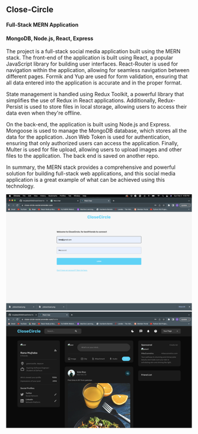 <h2> Close-Circle </h2>
<h4> Full-Stack MERN Application </h4>
<h4> MongoDB, Node.js, React, Express </h4>

The project is a full-stack social media application built using the MERN stack. The front-end of the application is built using React, a popular JavaScript library for building user interfaces. React-Router is used for navigation within the application, allowing for seamless navigation between different pages. Formik and Yup are used for form validation, ensuring that all data entered into the application is accurate and in the proper format.

State management is handled using Redux Toolkit, a powerful library that simplifies the use of Redux in React applications. Additionally, Redux-Persist is used to store files in local storage, allowing users to access their data even when they're offline.

On the back-end, the application is built using Node.js and Express. Mongoose is used to manage the MongoDB database, which stores all the data for the application. Json Web Token is used for authentication, ensuring that only authorized users can access the application. Finally, Multer is used for file upload, allowing users to upload images and other files to the application.
The back end is saved on another repo.

In summary, the MERN stack provides a comprehensive and powerful solution for building full-stack web applications, and this social media application is a great example of what can be achieved using this technology.

![Alt Text](loginpage.png)
![Alt Text](dark-home-page.png)
